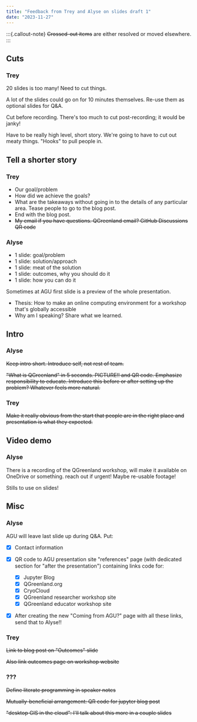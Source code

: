 ```yaml
---
title: "Feedback from Trey and Alyse on slides draft 1"
date: "2023-11-27"
---
```


:::{.callout-note}
~~Crossed-out items~~ are either resolved or moved elsewhere.
:::

## Cuts

### Trey

20 slides is too many! Need to cut things.

A lot of the slides could go on for 10 minutes themselves. Re-use them as optional
slides for Q&A.

Cut before recording. There's too much to cut post-recording; it would be janky!

Have to be really high level, short story. We're going to have to cut out meaty things.
"Hooks" to pull people in.


## Tell a shorter story

### Trey

* Our goal/problem
* How did we achieve the goals?
* What are the takeaways without going in to the details of any particular area. Tease
  people to go to the blog post.
* End with the blog post.
* ~~My email if you have questions. QGreenland email? GitHub Discussions QR code~~


### Alyse

* 1 slide: goal/problem
* 1 slide: solution/approach
* 1 slide: meat of the solution
* 1 slide: outcomes, why you should do it
* 1 slide: how you can do it

Sometimes at AGU first slide is a preview of the whole presentation.

* Thesis: How to make an online computing environment for a workshop that's globally accessible
* Why am I speaking? Share what we learned.


## Intro

### Alyse

~~Keep intro short. Introduce self, not rest of team.~~

~~"What is QGreenland" in 5 seconds. PICTURE!! and QR code. Emphasize responsibility to
educate. Introduce this before or after setting up the problem? Whatever feels more
natural.~~

### Trey

~~Make it really obvious from the start that people are in the right place and
presentation is what they expected.~~


## Video demo

### Alyse

There is a recording of the QGreenland workshop, will make it available on OneDrive or
something. reach out if urgent! Maybe re-usable footage!

Stills to use on slides!


## Misc

### Alyse

AGU will leave last slide up during Q&A. Put:

- [x] Contact information
- [x] QR code to AGU presentation site "references" page (with dedicated section for "after
  the presentation") containing links code for:
    - [x] Jupyter Blog
    - [x] QGreenland.org
    - [x] CryoCloud
    - [x] QGreenland researcher workshop site
    - [x] QGreenland educator workshop site
- [x] After creating the new "Coming from AGU?" page with all these links, send that to
  Alyse!!


### Trey

~~Link to blog post on "Outcomes" slide~~

~~Also link outcomes page on workshop website~~


### ???

~~Define literate programming in speaker notes~~

~~Mutually-beneficial arrangement: QR code for jupyter blog post~~

~~"desktop GIS in the cloud": I'll talk about this more in a couple slides~~
